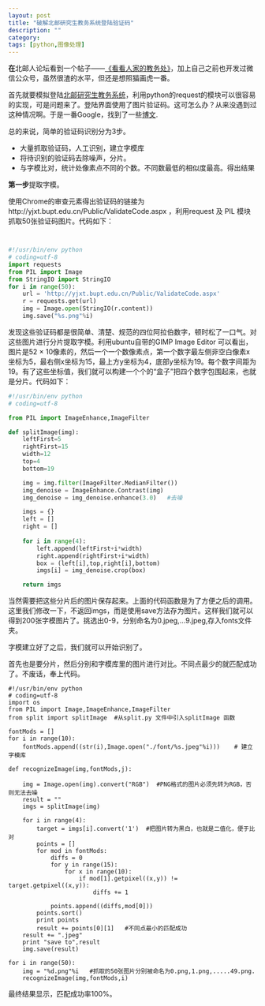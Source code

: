 ```yaml
---
layout: post
title: "破解北邮研究生教务系统登陆验证码"
description: ""
category: 
tags: [python,图像处理]
---
```



**在**北邮人论坛看到一个帖子——[《看看人家的教务处》](http://bbs.byr.cn/#!article/Picture/2972823)，加上自己之前也开发过微信公众号，虽然很渣的水平，但还是想照猫画虎一番。

首先就要模拟登陆[北邮研究生教务系统](http://yjxt.bupt.edu.cn)，利用python的request的模块可以很容易的实现，可是问题来了。登陆界面使用了图片验证码。这可怎么办？从来没遇到过这种情况啊。于是一番Google，找到了一些[博文](http://xiaoxia.org/2011/05/31/boring-entry-the-fabled-verification-code-recognition-technology-learning-notes/).

总的来说，简单的验证码识别分为3步。
* 大量抓取验证码，人工识别，建立字模库
* 将待识别的验证码去除噪声，分片。
* 与字模比对，统计处像素点不同的个数。不同数最低的相似度最高。得出结果


**第一步**提取字模。

使用Chrome的审查元素得出验证码的链接为http://yjxt.bupt.edu.cn/Public/ValidateCode.aspx ，利用request 及 PIL 模块抓取50张验证码图片。代码如下：

```python


#!/usr/bin/env python
# coding=utf-8
import requests
from PIL import Image
from StringIO import StringIO
for i in range(50):
    url = 'http://yjxt.bupt.edu.cn/Public/ValidateCode.aspx'
    r = requests.get(url)
    img = Image.open(StringIO(r.content))
    img.save("%s.png"%i)

```
发现这些验证码都是很简单、清楚、规范的四位阿拉伯数字，顿时松了一口气。对这些图片进行分片提取字模。利用ubuntu自带的GIMP Image Editor 可以看出，图片是52 × 10像素的，然后一个一个数像素点，第一个数字最左侧非空白像素x坐标为5，最右侧x坐标为15，最上方y坐标为4，底部y坐标为19。每个数字间距为19。有了这些坐标值，我们就可以构建一个个的“盒子”把四个数字包围起来，也就是分片。代码如下：

```python
#!/usr/bin/env python
# coding=utf-8

from PIL import ImageEnhance,ImageFilter

def splitImage(img):
    leftFirst=5
    rightFirst=15
    width=12
    top=4
    bottom=19

    img = img.filter(ImageFilter.MedianFilter())
    img_denoise = ImageEnhance.Contrast(img)
    img_denoise = img_denoise.enhance(3.0)   #去噪

    imgs = {}
    left = []
    right = []
    
    for i in range(4):
        left.append(leftFirst+i*width)
        right.append(rightFirst+i*width)
        box = (left[i],top,right[i],bottom)
        imgs[i] = img_denoise.crop(box)

    return imgs

```
当然需要把这些分片后的图片保存起来。上面的代码函数是为了方便之后的调用。这里我们修改一下，不返回imgs，而是使用save方法存为图片。这样我们就可以得到200张字模图片了。挑选出0-9，分别命名为0.jpeg,...9.jpeg,存入fonts文件夹。

字模建立好了之后，我们就可以开始识别了。

首先也是要分片，然后分别和字模库里的图片进行对比。不同点最少的就匹配成功了。不废话，奉上代码。

```
#!/usr/bin/env python
# coding=utf-8
import os
from PIL import Image,ImageEnhance,ImageFilter
from split import splitImage  #从split.py 文件中引入splitImage 函数

fontMods = []
for i in range(10):
    fontMods.append((str(i),Image.open("./font/%s.jpeg"%i)))    # 建立字模库

def recognizeImage(img,fontMods,j):

    img = Image.open(img).convert("RGB")  #PNG格式的图片必须先转为RGB，否则无法去噪
    result = ""
    imgs = splitImage(img)

    for i in range(4):
        target = imgs[i].convert('1')  #把图片转为黑白，也就是二值化，便于比对
        points = []
        for mod in fontMods:
            diffs = 0
            for y in range(15):
                for x in range(10):
                    if mod[1].getpixel((x,y)) != target.getpixel((x,y)):
                        diffs += 1

            points.append((diffs,mod[0]))
        points.sort()
        print points
        result += points[0][1]   #不同点最小的匹配成功
    result += ".jpeg"
    print "save to",result
    img.save(result)

for i in range(50):
    img = "%d.png"%i   #抓取的50张图片分别被命名为0.png,1.png,.....49.png.
    recognizeImage(img,fontMods,i)
```
最终结果显示，匹配成功率100%。









